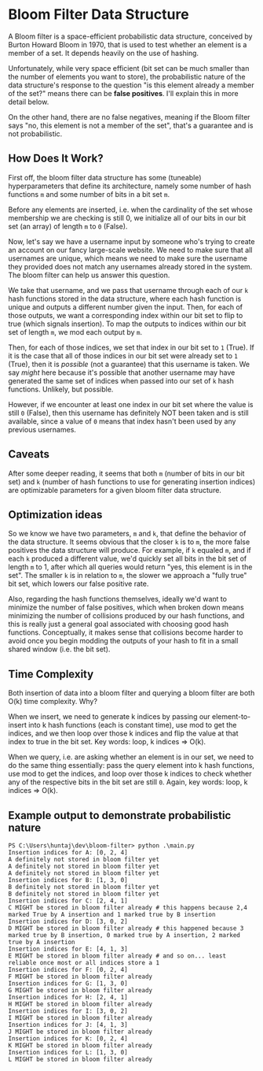 # Bloom Filter Data Structure

A Bloom filter is a space-efficient probabilistic data structure, conceived by Burton Howard Bloom in 1970, that is used to test whether an element is a member of a set. It depends heavily on the use of hashing.

Unfortunately, while very space efficient (bit set can be much smaller than the number of elements you want to store), the probabilistic nature of the data structure's response to the question "is this element already a member of the set?" means there can be **false positives**. I'll explain this in more detail below.

On the other hand, there are no false negatives, meaning if the Bloom filter says "no, this element is not a member of the set", that's a guarantee and is not probabilistic.

## How Does It Work?

First off, the bloom filter data structure has some (tuneable) hyperparameters that define its architecture, namely some number of hash functions `m` and some number of bits in a bit set `m`.

Before any elements are inserted, i.e. when the cardinality of the set whose membership we are checking is still 0, we initialize all of our bits in our bit set (an array) of length `m` to `0` (False).

Now, let's say we have a username input by someone who's trying to create an account on our fancy large-scale website. We need to make sure that all usernames are unique, which means we need to make sure the username they provided does not match any usernames already stored in the system. The bloom filter can help us answer this question.

We take that username, and we pass that username through each of our `k` hash functions stored in the data structure, where each hash function is unique and outputs a different number given the input. Then, for each of those outputs, we want a corresponding index within our bit set to flip to true (which signals insertion). To map the outputs to indices within our bit set of length `m`, we mod each output by `m`.

Then, for each of those indices, we set that index in our bit set to `1` (True). If it is the case that all of those indices in our bit set were already set to `1` (True), then it is _possible_ (not a guarantee) that this username is taken. We say _might_ here because it's possible that another username may have generated the same set of indices when passed into our set of `k` hash functions. Unlikely, but possible.

However, if we encounter at least one index in our bit set where the value is still `0` (False), then this username has definitely NOT been taken and is still available, since a value of `0` means that index hasn't been used by any previous usernames.

## Caveats

After some deeper reading, it seems that both `m` (number of bits in our bit set) and `k` (number of hash functions to use for generating insertion indices) are optimizable parameters for a given bloom filter data structure.

## Optimization ideas

So we know we have two parameters, `m` and `k`, that define the behavior of the data structure. It seems obvious that the closer `k` is to `m`, the more false positives the data structure will produce. For example, if `k` equaled `m`, and if each `k` produced a different value, we'd quickly set all bits in the bit set of length `m` to 1, after which all queries would return "yes, this element is in the set". The smaller `k` is in relation to `m`, the slower we approach a "fully true" bit set, which lowers our false positive rate.

Also, regarding the hash functions themselves, ideally we'd want to minimize the number of false positives, which when broken down means minimizing the number of collisions produced by our hash functions, and this is really just a general goal associated with choosing good hash functions. Conceptually, it makes sense that collisions become harder to avoid once you begin modding the outputs of your hash to fit in a small shared window (i.e. the bit set).

## Time Complexity

Both insertion of data into a bloom filter and querying a bloom filter are both O(k) time complexity. Why?

When we insert, we need to generate k indices by passing our element-to-insert into k hash functions (each is constant time), use mod to get the indices, and we then loop over those k indices and flip the value at that index to true in the bit set. Key words: loop, k indices => O(k).

When we query, i.e. are asking whether an element is in our set, we need to do the same thing essentially: pass the query element into k hash functions, use mod to get the indices, and loop over those k indices to check whether any of the respective bits in the bit set are still `0`. Again, key words: loop, k indices => O(k).

## Example output to demonstrate probabilistic nature

```
PS C:\Users\huntaj\dev\bloom-filter> python .\main.py
Insertion indices for A: [0, 2, 4]
A definitely not stored in bloom filter yet
A definitely not stored in bloom filter yet
A definitely not stored in bloom filter yet
Insertion indices for B: [1, 3, 0]
B definitely not stored in bloom filter yet
B definitely not stored in bloom filter yet
Insertion indices for C: [2, 4, 1]
C MIGHT be stored in bloom filter already # this happens because 2,4 marked True by A insertion and 1 marked true by B insertion
Insertion indices for D: [3, 0, 2]
D MIGHT be stored in bloom filter already # this happened because 3 marked true by B insertion, 0 marked true by A insertion, 2 marked true by A insertion
Insertion indices for E: [4, 1, 3]
E MIGHT be stored in bloom filter already # and so on... least reliable once most or all indices store a 1
Insertion indices for F: [0, 2, 4]
F MIGHT be stored in bloom filter already
Insertion indices for G: [1, 3, 0]
G MIGHT be stored in bloom filter already
Insertion indices for H: [2, 4, 1]
H MIGHT be stored in bloom filter already
Insertion indices for I: [3, 0, 2]
I MIGHT be stored in bloom filter already
Insertion indices for J: [4, 1, 3]
J MIGHT be stored in bloom filter already
Insertion indices for K: [0, 2, 4]
K MIGHT be stored in bloom filter already
Insertion indices for L: [1, 3, 0]
L MIGHT be stored in bloom filter already
```
